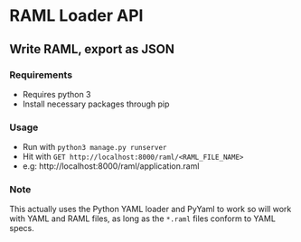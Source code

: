 # RAML Loader API

## Write RAML, export as JSON

### Requirements

- Requires python 3
- Install necessary packages through pip

### Usage

- Run with `python3 manage.py runserver`
- Hit with `GET http://localhost:8000/raml/<RAML_FILE_NAME>`
- e.g: http://localhost:8000/raml/application.raml

### Note

This actually uses the Python YAML loader and PyYaml to work so will work with YAML and RAML files, as long as the `*.raml` files conform to YAML specs.